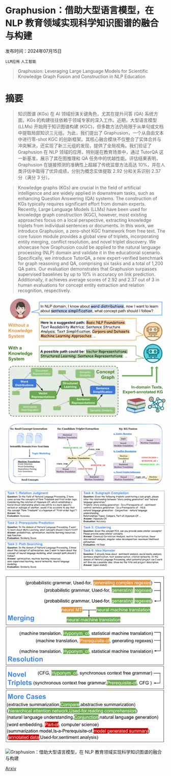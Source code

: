 # Graphusion：借助大型语言模型，在 NLP 教育领域实现科学知识图谱的融合与构建

发布时间：2024年07月15日

`LLM应用` `人工智能`

> Graphusion: Leveraging Large Language Models for Scientific Knowledge Graph Fusion and Construction in NLP Education

# 摘要

> 知识图谱 (KGs) 在 AI 领域扮演关键角色，尤其在提升问答 (QA) 系统方面。KGs 的构建往往依赖于领域专家的深入工作。近期，大型语言模型 (LLMs) 开始用于知识图谱构建 (KGC)，但多数方法仍局限于从单句或文档中提取局部知识三元组。为此，我们提出了 Graphusion，一个从自由文本中进行零-shot KGC 的创新框架。其核心融合模块不仅整合了实体合并与冲突解决，还实现了新三元组的发现，提供了全局视角。我们验证了 Graphusion 在 NLP 领域的应用，特别是在教育场景中，通过 TutorQA 这一新基准，展示了其在图推理和 QA 任务中的优越性能。评估结果表明，Graphusion 在链接预测的准确性上超越了传统监督方法高达 10%，并在人类评估中取得了优异成绩，分别为概念实体提取 2.92 分和关系识别 2.37 分（满分 3 分）。

> Knowledge graphs (KGs) are crucial in the field of artificial intelligence and are widely applied in downstream tasks, such as enhancing Question Answering (QA) systems. The construction of KGs typically requires significant effort from domain experts. Recently, Large Language Models (LLMs) have been used for knowledge graph construction (KGC), however, most existing approaches focus on a local perspective, extracting knowledge triplets from individual sentences or documents. In this work, we introduce Graphusion, a zero-shot KGC framework from free text. The core fusion module provides a global view of triplets, incorporating entity merging, conflict resolution, and novel triplet discovery. We showcase how Graphusion could be applied to the natural language processing (NLP) domain and validate it in the educational scenario. Specifically, we introduce TutorQA, a new expert-verified benchmark for graph reasoning and QA, comprising six tasks and a total of 1,200 QA pairs. Our evaluation demonstrates that Graphusion surpasses supervised baselines by up to 10% in accuracy on link prediction. Additionally, it achieves average scores of 2.92 and 2.37 out of 3 in human evaluations for concept entity extraction and relation recognition, respectively.

![Graphusion：借助大型语言模型，在 NLP 教育领域实现科学知识图谱的融合与构建](../../../paper_images/2407.10794/x1.png)

![Graphusion：借助大型语言模型，在 NLP 教育领域实现科学知识图谱的融合与构建](../../../paper_images/2407.10794/x2.png)

![Graphusion：借助大型语言模型，在 NLP 教育领域实现科学知识图谱的融合与构建](../../../paper_images/2407.10794/x3.png)

![Graphusion：借助大型语言模型，在 NLP 教育领域实现科学知识图谱的融合与构建](../../../paper_images/2407.10794/x4.png)

![Graphusion：借助大型语言模型，在 NLP 教育领域实现科学知识图谱的融合与构建](../../../paper_images/2407.10794/wordcloud.png)

[Arxiv](https://arxiv.org/abs/2407.10794)